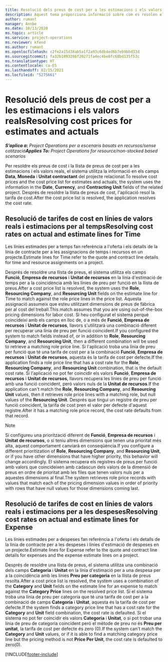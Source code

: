 ```yaml
---
title: Resolució dels preus de cost per a les estimacions i els valors reals
description: Aquest tema proporciona informació sobre com es resolen els preus de cost en les estimacions i els valors reals.
author: rumant
manager: Annbe
ms.date: 10/13/2020
ms.topic: article
ms.service: project-operations
ms.reviewer: kfend
ms.author: rumant
ms.openlocfilehash: c2fe2a15d38ab5a1f2a93c6db4ed6b7eb9bbd33d
ms.sourcegitcommit: fa32b1893286f20271fa4ec4be8fc68bd135f53c
ms.translationtype: HT
ms.contentlocale: ca-ES
ms.lasthandoff: 02/15/2021
ms.locfileid: "5275661"
---
```

# <a name="resolving-cost-prices-for-estimates-and-actuals"></a><span data-ttu-id="aadd7-103">Resolució dels preus de cost per a les estimacions i els valors reals</span><span class="sxs-lookup"><span data-stu-id="aadd7-103">Resolving cost prices for estimates and actuals</span></span>

<span data-ttu-id="aadd7-104">_**S'aplica a:** Project Operations per a escenaris basats en recursos/sense cotització_</span><span class="sxs-lookup"><span data-stu-id="aadd7-104">_**Applies To:** Project Operations for resource/non-stocked based scenarios_</span></span>

<span data-ttu-id="aadd7-105">Per resoldre els preus de cost i la llista de preus de cost per a les estimacions i els valors reals, el sistema utilitza la informació en els camps **Data**, **Moneda** i **Unitat contractant** del projecte relacionat.</span><span class="sxs-lookup"><span data-stu-id="aadd7-105">To resolve cost prices and the cost price list for estimates and actuals, the system uses the information in the **Date**, **Currency**, and **Contracting Unit** fields of the related project.</span></span> <span data-ttu-id="aadd7-106">Després de resoldre la llista de preus de cost, l'aplicació resol la tarifa de cost.</span><span class="sxs-lookup"><span data-stu-id="aadd7-106">After the cost price list is resolved, the application resolves the cost rate.</span></span>

## <a name="resolving-cost-rates-on-actual-and-estimate-lines-for-time"></a><span data-ttu-id="aadd7-107">Resolució de tarifes de cost en línies de valors reals i estimacions per al temps</span><span class="sxs-lookup"><span data-stu-id="aadd7-107">Resolving cost rates on actual and estimate lines for Time</span></span>

<span data-ttu-id="aadd7-108">Les línies estimades per a temps fan referència a l'oferta i els detalls de la línia de contracte per a les assignacions de temps i recursos en un projecte.</span><span class="sxs-lookup"><span data-stu-id="aadd7-108">Estimate lines for Time refer to the quote and contract line details for time and resource assignments on a project.</span></span>

<span data-ttu-id="aadd7-109">Després de resoldre una llista de preus, el sistema utilitza els camps **Funció**, **Empresa de recursos** i **Unitat de recursos** en la línia d'estimació de temps per a la coincidència amb les línies de preu per funció en la llista de preus.</span><span class="sxs-lookup"><span data-stu-id="aadd7-109">After a cost price list is resolved, the system uses the **Role**, **Resourcing Company**, and **Resourcing Unit** fields on the estimate line for Time to match against the role price lines in the price list.</span></span> <span data-ttu-id="aadd7-110">Aquesta assignació assumeix que esteu utilitzant dimensions de preus de fàbrica per al cost del treball.</span><span class="sxs-lookup"><span data-stu-id="aadd7-110">This match assumes that you are using out-of-the-box pricing dimensions for labor cost.</span></span> <span data-ttu-id="aadd7-111">Si heu configurat el sistema perquè coincideixi amb els camps en lloc de, o a més de **Funció**, **Empresa de recursos** i **Unitat de recursos**, llavors s'utilitzarà una combinació diferent per recuperar una línia de preu per funció coincident.</span><span class="sxs-lookup"><span data-stu-id="aadd7-111">If you configured the system to match fields instead of, or in addition to **Role**, **Resourcing Company**, and **Resourcing Unit**, then a different combination will be used to retrieve a matching role price line.</span></span> <span data-ttu-id="aadd7-112">Si l'aplicació troba una línia de preu per funció que té una tarifa de cost per a la combinació **Funció**, **Empresa de recursos** i **Unitat de recursos**, aquesta és la tarifa de cost per defecte.</span><span class="sxs-lookup"><span data-stu-id="aadd7-112">If the application finds a role price line that has a cost rate for the **Role**, **Resourcing Company**, and **Resourcing Unit** combination, that is the default cost rate.</span></span> <span data-ttu-id="aadd7-113">Si l'aplicació no pot fer coincidir els valors **Funció**, **Empresa de recursos** i **Unitat de recursos**, llavors recupera les línies de preu per funció amb una funció coincident, però valors nuls de la **Unitat de recursos**.</span><span class="sxs-lookup"><span data-stu-id="aadd7-113">If the application can't match the **Role**, **Resourcing Company**, and **Resourcing Unit** values, then it retrieves role price lines with a matching role, but null values of the **Resourcing Unit**.</span></span> <span data-ttu-id="aadd7-114">Després que tingui un registre de preu per funció coincident, la tarifa de cost pren el valor per defecte d'aquest registre.</span><span class="sxs-lookup"><span data-stu-id="aadd7-114">After it has a matching role price record, the cost rate defaults from that record.</span></span> 

> [!NOTE]
> <span data-ttu-id="aadd7-115">Si configureu una priorització diferent de **Funció**, **Empresa de recursos** i **Unitat de recursos**, o si teniu altres dimensions que tenen una prioritat més alta, aquest comportament canviarà en conseqüència.</span><span class="sxs-lookup"><span data-stu-id="aadd7-115">If you configure a different prioritization of **Role**, **Resourcing Company**, and **Resourcing Unit**, or if you have other dimensions that have higher priority, this behavior will change accordingly.</span></span> <span data-ttu-id="aadd7-116">El sistema recupera els registres de preus per funció amb valors que coincideixen amb cadascun dels valors de la dimensió de preus en ordre de prioritat amb les files que tenen valors nuls per a aquestes dimensions al final.</span><span class="sxs-lookup"><span data-stu-id="aadd7-116">The system retrieves role price records with values that match each of the pricing dimension values in order of priority with rows that have null values for those dimensions coming last.</span></span>

## <a name="resolving-cost-rates-on-actual-and-estimate-lines-for-expense"></a><span data-ttu-id="aadd7-117">Resolució de tarifes de cost en línies de valors reals i estimacions per a les despeses</span><span class="sxs-lookup"><span data-stu-id="aadd7-117">Resolving cost rates on actual and estimate lines for Expense</span></span>

<span data-ttu-id="aadd7-118">Les línies estimades per a despeses fan referència a l'oferta i els detalls de la línia de contracte per a les despeses i línies d'estimació de despeses en un projecte.</span><span class="sxs-lookup"><span data-stu-id="aadd7-118">Estimate lines for Expense refer to the quote and contract line details for expenses and the expense estimate lines on a project.</span></span>

<span data-ttu-id="aadd7-119">Després de resoldre una llista de preus, el sistema utilitza una combinació dels camps **Categoria** i **Unitat** en la línia d'estimació per a una despesa per a la coincidència amb les línies **Preu per categoria** en la llista de preus resolta.</span><span class="sxs-lookup"><span data-stu-id="aadd7-119">After a cost price list is resolved, the system uses a combination of the **Category** and **Unit** fields on the estimate line for an expense to match against the **Category Price** lines on the resolved price list.</span></span> <span data-ttu-id="aadd7-120">Si el sistema troba una línia de preu per categoria que té una tarifa de cost per a la combinació de camps **Categoria** i **Unitat**, aquesta és la tarifa de cost per defecte.</span><span class="sxs-lookup"><span data-stu-id="aadd7-120">If the system finds a category price line that has a cost rate for the **Category** and **Unit** field combination, the cost rate is defaulted.</span></span> <span data-ttu-id="aadd7-121">Si el sistema no pot fer coincidir els valors **Categoria** i **Unitat**, o si pot trobar una línia de preu de categoria coincident però el mètode de preu no és **Preu per unitat**, la tarifa de cost per defecte és zero (0).</span><span class="sxs-lookup"><span data-stu-id="aadd7-121">If the system can't match the **Category** and **Unit** values, or if it is able to find a matching category price line but the pricing method is not **Price Per Unit**, the cost rate is defaulted to zero(0).</span></span>


[!INCLUDE[footer-include](../includes/footer-banner.md)]